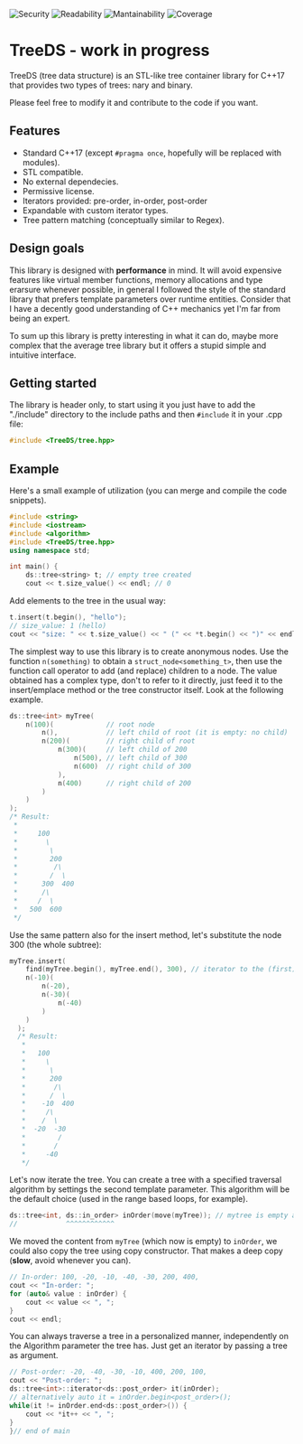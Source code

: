 ![Security](https://sonarcloud.io/api/project_badges/measure?project=tree-ds&metric=security_rating)
![Readability](https://sonarcloud.io/api/project_badges/measure?project=tree-ds&metric=reliability_rating)
![Mantainability](https://sonarcloud.io/api/project_badges/measure?project=tree-ds&metric=sqale_rating)
![Coverage](https://sonarcloud.io/api/project_badges/measure?project=tree-ds&metric=coverage)

# TreeDS - work in progress
TreeDS (tree data structure) is an STL-like tree container library for C++17 that provides two types of trees: nary and
binary.

Please feel free to modify it and contribute to the code if you want.

## Features
* Standard C++17 (except ```#pragma once```, hopefully will be replaced with modules).
* STL compatible.
* No external dependecies.
* Permissive license.
* Iterators provided: pre-order, in-order, post-order
* Expandable with custom iterator types.
* Tree pattern matching (conceptually similar to Regex).

## Design goals
This library is designed with **performance** in mind. It will avoid expensive features like virtual member functions, memory allocations and type erarsure whenever possible, in general I followed the style of the standard library that prefers template parameters over runtime entities. Consider that I have a decently good understanding of C++ mechanics yet I'm far from being an expert.

To sum up this library is pretty interesting in what it can do, maybe more complex that the average tree library but it offers a stupid simple and intuitive interface.

## Getting started
The library is header only, to start using it you just have to add the "./include" directory to the include paths and
then `#include` it in your .cpp file:

```c++
#include <TreeDS/tree.hpp>
```

## Example
Here's a small example of utilization (you can merge and compile the code snippets).

```c++
#include <string>
#include <iostream>
#include <algorithm>
#include <TreeDS/tree.hpp>
using namespace std;

int main() {
    ds::tree<string> t; // empty tree created
    cout << t.size_value() << endl; // 0
```
      
Add elements to the tree in the usual way:
```c++
t.insert(t.begin(), "hello");
// size_value: 1 (hello)
cout << "size: " << t.size_value() << " (" << *t.begin() << ")" << endl;
```

The simplest way to use this library is to create anonymous nodes. Use the function ```n(something)``` to obtain a
`struct_node<something_t>`, then use the function call operator to add (and replace) children to a node. The value
obtained has a complex type, don't to refer to it directly, just feed it to the insert/emplace method or the tree
constructor itself. Look at the following example.

```c++
ds::tree<int> myTree(
    n(100)(             // root node
        n(),            // left child of root (it is empty: no child)
        n(200)(         // right child of root
            n(300)(     // left child of 200
                n(500), // left child of 300
                n(600)  // right child of 300
            ),
            n(400)      // right child of 200
        )
    )
);
/* Result:
 *
 *     100
 *       \
 *        \
 *        200
 *         /\
 *        /  \
 *      300  400
 *      /\
 *     /  \
 *   500  600
 */
```

Use the same pattern also for the insert method, let's substitute the node 300 (the whole subtree):

```c++
myTree.insert(
    find(myTree.begin(), myTree.end(), 300), // iterator to the (first) position of node 300
    n(-10)(
        n(-20),
        n(-30)(
            n(-40)
        )
    )
  );
  /* Result:
   *
   *   100
   *     \
   *      \
   *      200
   *       /\
   *      /  \
   *    -10  400
   *     /\
   *    /  \
   *  -20  -30
   *        /
   *       /
   *     -40
   */
```

Let's now iterate the tree. You can create a tree with a specified traversal algorithm by settings the second template
parameter. This algorithm will be the default choice (used in the range based loops, for example).

```c++
ds::tree<int, ds::in_order> inOrder(move(myTree)); // mytree is empty at this point
//            ^^^^^^^^^^^^
```

We moved the content from `myTree` (which now is empty) to `inOrder`, we could also copy the tree using copy
constructor. That makes a deep copy (**slow**, avoid whenever you can).

```c++
// In-order: 100, -20, -10, -40, -30, 200, 400,
cout << "In-order: ";
for (auto& value : inOrder) {
    cout << value << ", ";
}
cout << endl;
```

You can always traverse a tree in a personalized manner, independently on the Algorithm parameter the tree has. Just
get an iterator by passing a tree as argument.

```c++
// Post-order: -20, -40, -30, -10, 400, 200, 100, 
cout << "Post-order: ";
ds::tree<int>::iterator<ds::post_order> it(inOrder);
// alternatively auto it = inOrder.begin<post_order>();
while(it != inOrder.end<ds::post_order>()) {
    cout << *it++ << ", ";
}
}// end of main
```
